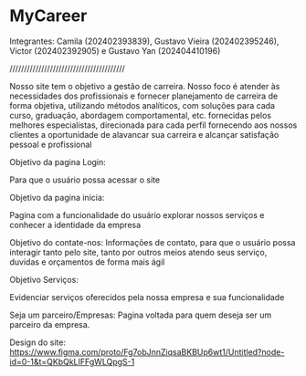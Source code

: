 # MyCareer
Integrantes: Camila (202402393839), Gustavo Vieira (202402395246), Victor (202402392905) e Gustavo Yan (202404410196)

////////////////////////////////////////

Nosso site tem o objetivo a gestão de carreira. Nosso foco é atender às necessidades dos profissionais e fornecer planejamento de carreira de forma objetiva, utilizando métodos analíticos, com soluções para cada curso, graduação, abordagem comportamental, etc. fornecidas pelos melhores especialistas, direcionada para cada perfil fornecendo aos nossos clientes a oportunidade de alavancar sua carreira e alcançar satisfação pessoal e profissional

Objetivo da pagina Login:

Para que o usuário possa acessar o site

Objetivo da pagina inicia:

Pagina com a funcionalidade do usuário explorar nossos serviços e conhecer a identidade da empresa 

Objetivo do contate-nos:
Informações de contato, para que o usuário possa interagir tanto pelo site, tanto por outros meios atendo seus serviço, duvidas e orçamentos de forma mais ágil

Objetivo Serviços:

Evidenciar serviços oferecidos pela nossa empresa e sua funcionalidade

Seja um parceiro/Empresas:
Pagina voltada para quem deseja ser um parceiro da empresa.

Design do site: https://www.figma.com/proto/Fg7obJnnZiqsaBKBUp6wt1/Untitled?node-id=0-1&t=QKbQkLIFFgWLQpgS-1
